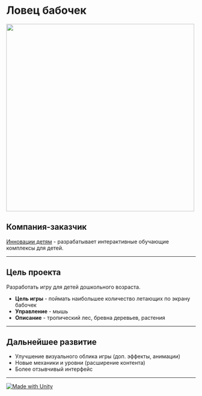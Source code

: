 # Ловец бабочек
<img src="img/demo.gif" width="500" /><br>
## Компания-заказчик
<a href="https://playstand.ru">Инновации детям</a> - разрабатывает интерактивные обучающие комплексы для детей.
___
## Цель проекта
Разработать игру для детей дошкольного возраста.
- **Цель игры** - поймать наибольшее количество летающих по экрану бабочек
- **Управление** - мышь
- **Описание** - тропический лес, бревна деревьев, растения
___
## Дальнейшее развитие
- Улучшение визуального облика игры (доп. эффекты, анимации)
- Новые механики и уровни (расширение контента)
- Более отзывчивый интерфейс
___
[![Made with Unity](https://img.shields.io/badge/Unity-2020.3.33f1-blue?style=flat&logo=unity)](https://unity3d.com/unity/whats-new/2020.3.33)
